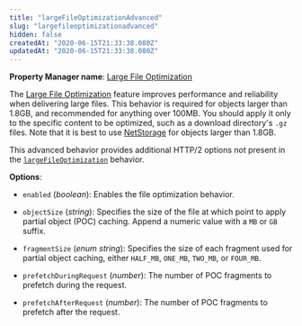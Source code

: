 ```yaml
---
title: "largeFileOptimizationAdvanced"
slug: "largefileoptimizationadvanced"
hidden: false
createdAt: "2020-06-15T21:33:38.080Z"
updatedAt: "2020-06-15T21:33:38.080Z"
---
```

__Property Manager name__: [Large File Optimization](https://control.akamai.com/wh/CUSTOMER/AKAMAI/en-US/WEBHELP/property-manager/property-manager-help/csh_lookup.html?id=PM_0054)

The [Large File Optimization](http://www.akamai.com/dl/feature_sheets/fs_lfdo.pdf) feature improves performance and reliability when delivering large files. This behavior is required for objects larger than 1.8GB, and recommended for anything over 100MB. You should apply it only to the specific content to be optimized, such as a download directory's `.gz` files.  Note that it is best to use [NetStorage](https://learn.akamai.com/en-us/products/media_delivery/netstorage.html) for objects larger than 1.8GB.

This advanced behavior provides additional HTTP/2 options not present in the [`largeFileOptimization`](#largefileoptimization) behavior.

__Options__:

<div class="option" markdown="1" id="largeFileOptimizationAdvanced.enabled" >

- `enabled` (_boolean_): Enables the file optimization behavior.

</div>

<div class="option" markdown="1" id="largeFileOptimizationAdvanced.objectSize" >

- `objectSize` (_string_): Specifies the size of the file at which point to apply partial object (POC) caching. Append a numeric value with a `MB` or `GB` suffix.

</div>

<div class="option" markdown="1" id="largeFileOptimizationAdvanced.fragmentSize" >

- `fragmentSize` (_enum string_): Specifies the size of each fragment used for partial object caching, either `HALF_MB`, `ONE_MB`, `TWO_MB`, or `FOUR_MB`.

</div>

<div class="option" markdown="1" id="largeFileOptimizationAdvanced.prefetchDuringRequest" >

- `prefetchDuringRequest` (_number_): The number of POC fragments to prefetch during the request.

</div>

<div class="option" markdown="1" id="largeFileOptimizationAdvanced.prefetchAfterRequest" >

- `prefetchAfterRequest` (_number_): The number of POC fragments to prefetch after the request.

</div>

</div>

<div class="feature" data-feature="limitBitRate" markdown="1">
